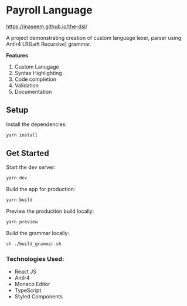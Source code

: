 # Payroll Language

https://inaseem.github.io/the-dsl/

A project demonstrating creation of custom language lexer, parser using Antlr4 LR(Left Recursive) grammar.

**Features**

1. Custom Lanugage
2. Syntax Highlighting
3. Code completion
4. Validation
5. Documentation

## Setup

Install the dependencies:

```bash
yarn install
```

## Get Started

Start the dev server:

```bash
yarn dev
```

Build the app for production:

```bash
yarn build
```

Preview the production build locally:

```bash
yarn preview
```

Build the grammar locally:

```bash
sh ./build_grammar.sh
```

### Technologies Used:
- React JS
- Antlr4
- Monaco Editor
- TypeScript
- Styled Components
